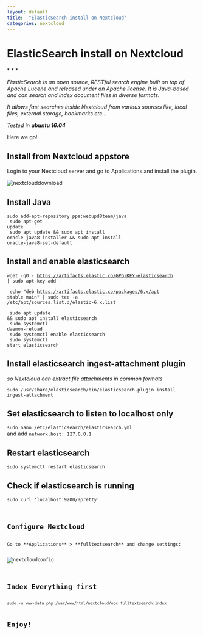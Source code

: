 ```yaml
---
layout: default
title:  "ElasticSearch install on Nextcloud"
categories: nextcloud
---
```

<h1>ElasticSearch install on Nextcloud</h1>
* * *

<p><em>ElasticSearch is an open source, RESTful search engine built on top of Apache Lucene and released under an Apache license. It is Java-based and can search and index document files in diverse formats.</em></p>

<em>It allows fast searches inside Nextcloud from various sources like, local files, external storage, bookmarks etc...</em>

<em>Tested in **ubuntu 16.04**</em>

Here we go!

<h2>Install from Nextcloud appstore</h2>

Login to your Nextcloud server and go to Applications and install the plugin.

![nextclouddownload](/blog/assets/img/elasticsearchdownload.png)

<h2>Install Java</h2>

<code>sudo add-apt-repository ppa:webupd8team/java<br>
sudo apt-get update<br>
sudo apt update && sudo apt install oracle-java8-installer && sudo apt install oracle-java8-set-default</code><br>

<h2>Install and enable elasticsearch</h2>

<code>wget -qO - https://artifacts.elastic.co/GPG-KEY-elasticsearch | sudo apt-key add -<br><br> echo "deb https://artifacts.elastic.co/packages/6.x/apt stable main" | sudo tee -a /etc/apt/sources.list.d/elastic-6.x.list<br><br>
sudo apt update && sudo apt install elasticsearch<br>
sudo systemctl daemon-reload<br>
sudo systemctl enable elasticsearch<br>
sudo systemctl start elasticsearch</code><br>

<h2>Install elasticsearch ingest-attachment plugin</h2>
<em>so Nextcloud can extract file attachments in common formats</em>

<code>sudo /usr/share/elasticsearch/bin/elasticsearch-plugin install ingest-attachment</code><br>

<h2>Set elasticsearch to listen to localhost only</h2>
<code>sudo nano /etc/elasticsearch/elasticsearch.yml</code><br>
and add <code>network.host: 127.0.0.1</code><br>

<h2>Restart elasticsearch</h2>
<code>sudo systemctl restart elasticsearch</code><br>

<h2>Check if elasticsearch is running</h2>
<code>sudo curl 'localhost:9200/?pretty'<br>

<h2>Configure Nextcloud</h2>
Go to **Applications** > **fulltextsearch** and change settings:

![nextcloudconfig](/blog/assets/img/elasticsearchconfig.png)

<h2>Index Everything first</h2>
<code>sudo -u www-data php /var/www/html/nextcloud/occ fulltextsearch:index</code>

<h2>Enjoy!</h2>
